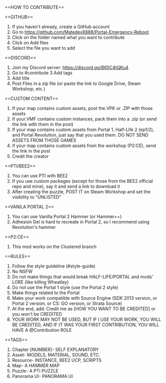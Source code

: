 ==HOW TO CONTRIBUTE==

==GITHUB==
1. If you haven't already, create a GitHub account
2. Go to https://github.com/Matedev8888/Portal-Emergency-Reboot
3. Click on the folder named what you want to contribute
4. Click on Add files
5. Select the file you want to add

==DISCORD==
1. Join my Discord server: https://discord.gg/B65C4tQKu4
2. Go to #contribute
3  Add tags 
4. Add title
5. Post Files in a zip file (or paste the link to Google Drive, Steam Workshop, etc.)

==CUSTOM CONTENT==
1. If your map contains custom assets, post the.VPK or .ZIP with those assets 
2. If your.VMF contains custom instances, pack them into a .zip (or send the link with them in the post)
3. If your map contains custom assets from Portal 1, Half-Life 2 (ep1/2), and Portal Revolution, just say that you used them. DO NOT SEND ASSETS FROM THOSE GAMES
4. If your map contains custom assets from the workshop (P2:CE), send the link in the post 
5. Credit the creator

==PTI/BEE2==
1. You can use PTI with BEE2 
2. If you use custom packages (except for those from the BEE2 official repo and mine), say it and send a link to download it 
3. After creating the puzzle, POST IT on Steam Workshop and set the visibility to "UNLISTED" 

==VANILA PORTAL 2==
1. You can use Vanilla Portal 2 Hammer (or Hammer++)
2. Adhesion Gel is hard to recreate in Portal 2, so I recommend using Revolution's hammer

==P2:CE==
1. This mod works on the Clustered branch 

==RULES==
1. Follow the style guideline (#style-guide)
2. No NSFW
3. Do not make things that would break HALF-LIFE/PORTAL and mods' LORE (like killing Wheatley)
4. Do not use the Portal 1 style (use the Portal 2 style)
5. Make things related to the Portal
6. Make your work compatible with Source Engine (SDK 2013 version, or Portal 2 version, or CS: GO version, or Strata Source)
7. At the end, add: Credit me as [HOW YOU WANT TO BE CREDITED] or you won't be CREDITED 
8. YOUR WORK MAY NOT BE USED, BUT IF I USE YOUR WORK, YOU WILL BE CREDITED, AND IF IT WAS YOUR FIRST  CONTRIBUTION, YOU WILL HAVE A @Contribution ROLE

==TAGS==
1. Chapter [NUMBER]- SELF EXPLANATORY
2. Asset- MODELS, MATERIAL, SOUND, ETC.
3. Resource- INSTANCE, BEE2 UCP, SCRIPTS 
4. Map- A HAMMER MAP
5. Puzzle- A PTI PUZZLE
6. Panorama UI- PANORAMA UI
